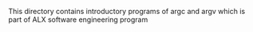 This directory contains introductory programs of argc and argv which
is part of ALX software engineering program
